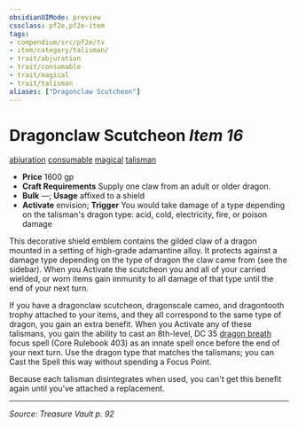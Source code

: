 ```yaml
---
obsidianUIMode: preview
cssclass: pf2e,pf2e-item
tags:
- compendium/src/pf2e/tv
- item/category/talisman/
- trait/abjuration
- trait/consumable
- trait/magical
- trait/talisman
aliases: ["Dragonclaw Scutcheon"]
---
```

# Dragonclaw Scutcheon *Item 16*  
[abjuration](abjuration.md "Abjuration School Trait")  [consumable](consumable.md "Consumable Item Trait")  [magical](magical.md "Magical Item Trait")  [talisman](talisman.md "Talisman Item Trait")  

- **Price** 1600 gp
- **Craft Requirements** Supply one claw from an adult or older dragon.
- **Bulk** —; **Usage** affixed to a shield
- **Activate** envision; **Trigger** You would take damage of a type depending on the talisman's dragon type: acid, cold, electricity, fire, or poison damage

This decorative shield emblem contains the gilded claw of a dragon mounted in a setting of high-grade adamantine alloy. It protects against a damage type depending on the type of dragon the claw came from (see the sidebar). When you Activate the scutcheon you and all of your carried wielded, or worn items gain immunity to all damage of that type until the end of your next turn.

If you have a dragonclaw scutcheon, dragonscale cameo, and dragontooth trophy attached to your items, and they all correspond to the same type of dragon, you gain an extra benefit. When you Activate any of these talismans, you gain the ability to cast an 8th-level, DC 35 [dragon breath](dragon-breath.md) focus spell (Core Rulebook 403) as an innate spell once before the end of your next turn. Use the dragon type that matches the talismans; you can Cast the Spell this way without spending a Focus Point.

Because each talisman disintegrates when used, you can't get this benefit again until you've attached a replacement.


---
*Source: Treasure Vault p. 92*